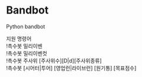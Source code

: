 # Bandbot
Python bandbot

지원 명령어  
!촉수봇 밀리이벤  
!촉수봇 밀리이벤컷  
!촉수봇 주사위 [주사위수][D|d][주사위종류]  
!촉수봇 [시어터|투어] [영업런|라이브런] [원기통] [목표점수]  